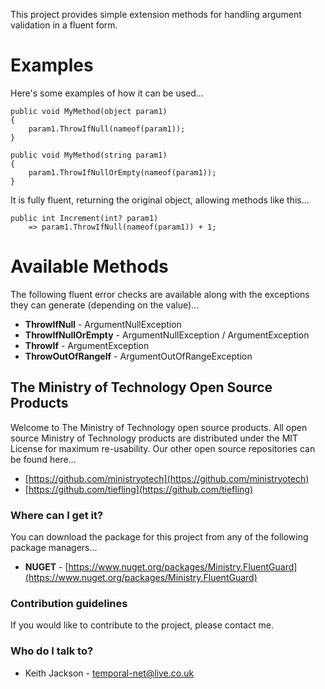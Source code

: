 This project provides simple extension methods for handling argument validation in a fluent form.

# Examples
Here's some examples of how it can be used...

    public void MyMethod(object param1)
    {
        param1.ThrowIfNull(nameof(param1));     
    }

    public void MyMethod(string param1)
    {
        param1.ThrowIfNullOrEmpty(nameof(param1));    
    }

It is fully fluent, returning the original object, allowing methods like this...

    public int Increment(int? param1)
        => param1.ThrowIfNull(nameof(param1)) + 1;
        
# Available Methods
The following fluent error checks are available along with the exceptions they can generate (depending on the value)...
- **ThrowIfNull** - ArgumentNullException
- **ThrowIfNullOrEmpty** - ArgumentNullException / ArgumentException
- **ThrowIf** - ArgumentException
- **ThrowOutOfRangeIf** - ArgumentOutOfRangeException

## The Ministry of Technology Open Source Products
Welcome to The Ministry of Technology open source products. All open source Ministry of Technology products are distributed under the MIT License for maximum re-usability.
Our other open source repositories can be found here...

* [https://github.com/ministryotech](https://github.com/ministryotech)
* [https://github.com/tiefling](https://github.com/tiefling)

### Where can I get it?
You can download the package for this project from any of the following package managers...

- **NUGET** - [https://www.nuget.org/packages/Ministry.FluentGuard](https://www.nuget.org/packages/Ministry.FluentGuard)

### Contribution guidelines
If you would like to contribute to the project, please contact me.

### Who do I talk to?
* Keith Jackson - temporal-net@live.co.uk
